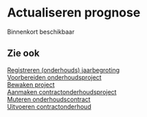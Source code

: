# Actualiseren prognose

Binnenkort beschikbaar

## Zie ook

[Registreren (onderhouds) jaarbegroting](../registreren-(onderhouds)-jaarbegroting/)  
[Voorbereiden onderhoudsproject](../voorbereiden-onderhoudsproject/)  
[Bewaken project](../bewaken-project/)  
[Aanmaken contractonderhoudsproject](../aanmaken-contractonderhoudsproject/)  
[Muteren onderhoudscontract](../muteren-onderhoudscontract/)  
[Uitvoeren contractonderhoud](../uitvoeren-contractonderhoud/)  
